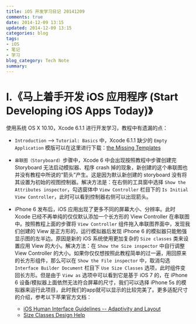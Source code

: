 ```yaml
---
title: iOS 开发学习日记 20141209
comments: true
date: 2014-12-09 13:15
updated: 2014-12-09 13:15
categories: blog
tags:
- iOS
- 笔记
- 学习
blog_category: Tech Note
summary:
---
```


I.《马上着手开发 iOS 应用程序 (Start Developing iOS Apps Today)》
=============
使用系统 OS X 10.10，Xcode 6.1.1 进行开发学习，教程中有遗漏的点：

* `Introduction` —> `Tutorial: Basics` 中，Xcode 6.1.1 缺少的 `Empty Application` 模版可以在这里进行下载：[the Missing Templates](https://github.com/cDigger/AddMissingTemplates)
* `串联图（Storyboard）`步骤中，Xcode 6 中会出现按照教程中步骤创建完 Storyboard 无法启动模拟器、程序 crash 掉的现象，新创建的这个串联图也并没有教程中所说的“箭头”产生。这是因为默认新创建的 storyboard 没有将其设置为初始的视图控制器。解决方法是：在右侧的工具窗中选择 `Show the Attributes inspector`，勾选窗体中 `View Controller` 栏目下的 `Is Initial View Controller`，此时可以看到控制器右侧可以出现箭头。
* iPhone 6 发布后，iOS 应用出现了更多不同的屏幕大小、分辨率。此时 Xcode 已经不再单纯的仅仅默认添加一个长方形的 View Controller 在串联图中。按照教程上面的步骤将 `View Controller` 组件拖入串联图界面中，发现我们创建的 View 是正方形的，运行模拟器后发现 iPhone 6 的模拟器只能勉强显示图的左半边。原因是新的 iOS 系统使用更加复杂的 `Size classes` 类来设置应用 View 的大小。解决方法：在 `Show the Size inspector` 中自行调整 View Controller 的大小。如果你仅仅想按照此教程简单的过一遍，用回原来的长方形组件，那么可以在 `Show the File inspector` 中，取消勾选 `Interface Builder Document` 栏目下 `Use Size Classes` 选项，此时组件变回长方形。但是由于 `View as` 选项中可以看到它是基于 iOS 7 的，在 iPhone 6 设备/模拟器上面依然无法符合屏幕的尺寸，我们可以选择 iPhone 5s 的模拟器来运行此项目，此时我们的app就可以显示的比较完美了。更多适配尺寸的介绍，参考以下苹果官方文档：

  * [iOS Human Interface Guidelines -- Adaptivity and Layout](https://developer.apple.com/library/ios/documentation/UserExperience/Conceptual/MobileHIG/LayoutandAppearance.html)
  * [Size Classes Design Help](https://developer.apple.com/library/ios/recipes/xcode_help-IB_adaptive_sizes/_index.html)